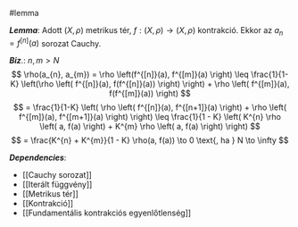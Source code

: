 #lemma 

***Lemma***: Adott $(X, \rho)$ metrikus tér, $f:(X, \rho) \to (X, \rho)$ kontrakció.
Ekkor az $a_{n} = f^{[n]}(a)$ sorozat Cauchy.


***Biz***.:
$n,m > N$
$$
\rho(a_{n}, a_{m}) = \rho \left(f^{[n]}(a), f^{[m]}(a) \right) \leq \frac{1}{1-K} \left(\rho \left( f^{[n]}(a), f(f^{[n]}(a)) \right) \right) + \rho \left( f^{[m]}(a), f(f^{[m]}(a)) \right)
$$
$$
= \frac{1}{1-K} \left( \rho \left( f^{[n]}(a), f^{[n+1]}(a) \right) + \rho \left( f^{[m]}(a), f^{[m+1]}(a) \right)  \right) \leq \frac{1}{1 - K} \left( K^{n} \rho \left( a, f(a) \right) + K^{m} \rho \left( a, f(a) \right)   \right)
$$
$$
= \frac{K^{n} + K^{m}}{1 - K} \rho(a, f(a)) \to 0 \text{, ha } N \to \infty
$$


***Dependencies***:
- [[Cauchy sorozat]]
- [[Iterált függvény]]
- [[Metrikus tér]]
- [[Kontrakció]]
- [[Fundamentális kontrakciós egyenlőtlenség]]
